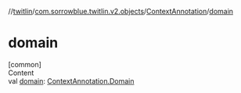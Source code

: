 //[twitlin](../../index.md)/[com.sorrowblue.twitlin.v2.objects](../index.md)/[ContextAnnotation](index.md)/[domain](domain.md)



# domain  
[common]  
Content  
val [domain](domain.md): [ContextAnnotation.Domain](-domain/index.md)  



